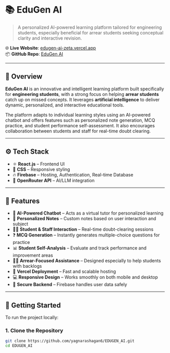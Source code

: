 # 📚 EduGen AI

> A personalized AI-powered learning platform tailored for engineering students, especially beneficial for arrear students seeking conceptual clarity and interactive revision.

🌐 **Live Website**: [edugen-ai-zeta.vercel.app](https://edugen-ai-zeta.vercel.app)  
📦 **GitHub Repo**: [EduGen AI](https://github.com/yagnarashagan6/EDUGEN_AI)

---

## 📌 Overview

**EduGen AI** is an innovative and intelligent learning platform built specifically for **engineering students**, with a strong focus on helping **arrear students** catch up on missed concepts. It leverages **artificial intelligence** to deliver dynamic, personalized, and interactive educational tools.

The platform adapts to individual learning styles using an AI-powered chatbot and offers features such as personalized note generation, MCQ practice, and student performance self-assessment. It also encourages collaboration between students and staff for real-time doubt clearing.

---

## ⚙️ Tech Stack

- ⚛️ **React.js** – Frontend UI
- 🎨 **CSS** – Responsive styling
- 🔥 **Firebase** – Hosting, Authentication, Real-time Database
- 🧠 **OpenRouter API** – AI/LLM integration

---

## 🌟 Features

- 🤖 **AI-Powered Chatbot** – Acts as a virtual tutor for personalized learning  
- 📝 **Personalized Notes** – Custom notes based on user interaction and subject  
- 👨‍🏫 **Student & Staff Interaction** – Real-time doubt-clearing sessions  
- ❓ **MCQ Generation** – Instantly generates multiple-choice questions for practice  
- 📊 **Student Self-Analysis** – Evaluate and track performance and improvement areas  
- 🧑‍🎓 **Arrear-Focused Assistance** – Designed especially to help students with backlogs  
- 🚀 **Vercel Deployment** – Fast and scalable hosting  
- 💻 **Responsive Design** – Works smoothly on both mobile and desktop  
- 🔐 **Secure Backend** – Firebase handles user data safely

---

## 🚀 Getting Started

To run the project locally:

### 1. Clone the Repository

```bash
git clone https://github.com/yagnarashagan6/EDUGEN_AI.git
cd EDUGEN_AI
